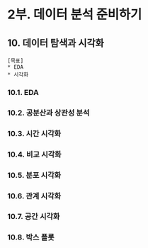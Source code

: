 # 2부. 데이터 분석 준비하기

## 10. 데이터 탐색과 시각화
```
[목표]
* EDA
* 시각화
```
### 10.1. EDA

### 10.2. 공분산과 상관성 분석

### 10.3. 시간 시각화

### 10.4. 비교 시각화

### 10.5. 분포 시각화

### 10.6. 관계 시각화

### 10.7. 공간 시각화

### 10.8. 박스 플롯